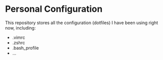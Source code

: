 # Personal Configuration
This repository stores all the configuration (dotfiles) I have been using right now, including:
- .vimrc
- .zshrc
- .bash_profile
- ...
